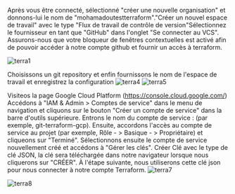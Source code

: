 Après vous être connecté, sélectionné "créer une nouvelle organisation" et donnons-lui le nom de "mohamadoutestterraform"."Créer un nouvel espace de travail" avec le type "Flux de travail de contrôle de version"Sélectionnez le fournisseur en tant que "GitHub" dans l'onglet "Se connecter au VCS". Assurons-nous que votre bloqueur de fenêtres contextuelles est activé afin de pouvoir accéder à notre compte github et fournir un accès à terraform.

![terra1](https://user-images.githubusercontent.com/93289664/218149247-d947a6a1-43e1-4052-b478-2a9950d10438.PNG)

Choisissons un git repository et enfin fournissons le nom de l'espace de travail et enregistrez la configuration
![terra4](https://user-images.githubusercontent.com/93289664/218153594-96d8a0ab-51ff-41bc-bc91-6d7a17fbfda3.PNG)
![terra5](https://user-images.githubusercontent.com/93289664/218154107-c48a7dde-352e-46be-ae70-2d57db18a55f.PNG)

Visiteos la page Google Cloud Platform (https://console.cloud.google.com/)
Accédons à "IAM & Admin > Comptes de service" dans le menu de navigation et cliquons sur le bouton "Créer un compte de service" dans la barre d'outils supérieure. Entrons le nom du compte de service : (par exemple, git-terraform-gcp). Ensuite, accordons l'accès au compte de service au projet (par exemple, Rôle - > Basique - > Propriétaire) et cliqueons sur "Terminé". Sélectionnons ensuite le compte de service nouvellement créé et accédons à "Gérer les clés". Créer Clé avec le type de clé JSON, la clé sera téléchargée dans notre navigateur lorsque nous cliquerons sur "CRÉER". À l'étape suivante, nous utiliserons cette clé json pour nous connecter à notre compte Terraform.
![terra7](https://user-images.githubusercontent.com/93289664/218159219-1145ec6e-b92c-45ca-8e0a-cb51e2753921.PNG)

![terra8](https://user-images.githubusercontent.com/93289664/218159424-8df1fb0e-f72f-4278-b7ca-17e319a96e90.PNG)
